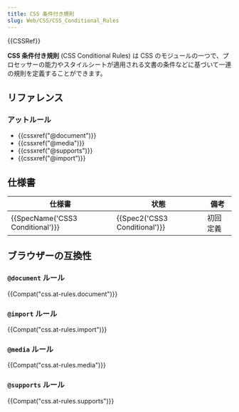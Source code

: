 ```yaml
---
title: CSS 条件付き規則
slug: Web/CSS/CSS_Conditional_Rules
---
```


{{CSSRef}}

**CSS 条件付き規則** (CSS Conditional Rules) は CSS のモジュールの一つで、プロセッサーの能力やスタイルシートが適用される文書の条件などに基づいて一連の規則を定義することができます。

## リファレンス

### アットルール

- {{cssxref("@document")}}
- {{cssxref("@media")}}
- {{cssxref("@supports")}}
- {{cssxref("@import")}}

## 仕様書

| 仕様書                           | 状態                          | 備考     |
| -------------------------------- | ----------------------------- | -------- |
| {{SpecName('CSS3 Conditional')}} | {{Spec2('CSS3 Conditional')}} | 初回定義 |

## ブラウザーの互換性

### `@document` ルール

{{Compat("css.at-rules.document")}}

### `@import` ルール

{{Compat("css.at-rules.import")}}

### `@media` ルール

{{Compat("css.at-rules.media")}}

### `@supports` ルール

{{Compat("css.at-rules.supports")}}
